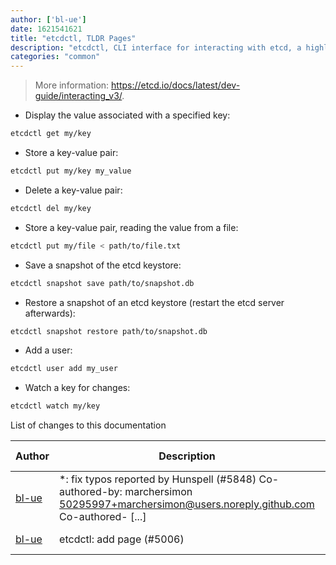 ```yaml
---
author: ['bl-ue']
date: 1621541621
title: "etcdctl, TLDR Pages"
description: "etcdctl, CLI interface for interacting with etcd, a highly-available key-value pair store."
categories: "common"
---
```

> More information: <https://etcd.io/docs/latest/dev-guide/interacting_v3/>.

- Display the value associated with a specified key:

```bash
etcdctl get my/key
```

- Store a key-value pair:

```bash
etcdctl put my/key my_value
```

- Delete a key-value pair:

```bash
etcdctl del my/key
```

- Store a key-value pair, reading the value from a file:

```bash
etcdctl put my/file < path/to/file.txt
```

- Save a snapshot of the etcd keystore:

```bash
etcdctl snapshot save path/to/snapshot.db
```

- Restore a snapshot of an etcd keystore (restart the etcd server afterwards):

```bash
etcdctl snapshot restore path/to/snapshot.db
```

- Add a user:

```bash
etcdctl user add my_user
```

- Watch a key for changes:

```bash
etcdctl watch my/key
```
List of changes to this documentation


Author | Description | ISO 8601 Date | GitHub link
------|-----|-----|-----
[bl-ue](mailto:54780737+bl-ue@users.noreply.github.com) | *: fix typos reported by Hunspell (#5848) Co-authored-by: marchersimon <50295997+marchersimon@users.noreply.github.com> Co-authored- [...] | 2021-05-20T22:13:41 | [8ebd171d6f00](https://github.com/tldr-pages/tldr/commit/8ebd171d6f001698709fefc02b1fd5cc9f3a99c4)
[bl-ue](mailto:54780737+bl-ue@users.noreply.github.com) | etcdctl: add page (#5006) | 2020-12-11T22:29:31 | [244a7b1c707c](https://github.com/tldr-pages/tldr/commit/244a7b1c707ca3853ab2aa6d9509352d21ba0023)


